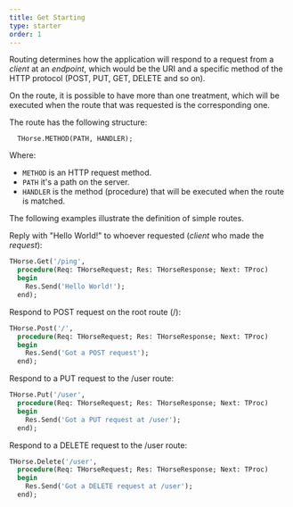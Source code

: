 ```yaml
---
title: Get Starting
type: starter
order: 1
---
```


Routing determines how the application will respond to a request from a *client* at an *endpoint*, which would be the URI and a specific method of the HTTP protocol (POST, PUT, GET, DELETE and so on).

On the route, it is possible to have more than one treatment, which will be executed when the route that was requested is the corresponding one.

The route has the following structure:

``` delphi
  THorse.METHOD(PATH, HANDLER);
```

Where:

* `METHOD` is an HTTP request method.
* `PATH` it's a path on the server.
* `HANDLER` is the method (procedure) that will be executed when the route is matched.

The following examples illustrate the definition of simple routes.

Reply with "Hello World!" to whoever requested (*client* who made the *request*):

``` pascal
THorse.Get('/ping',
  procedure(Req: THorseRequest; Res: THorseResponse; Next: TProc)
  begin
    Res.Send('Hello World!');
  end);
```
Respond to POST request on the root route (/):
``` pascal
THorse.Post('/',
  procedure(Req: THorseRequest; Res: THorseResponse; Next: TProc)
  begin
    Res.Send('Got a POST request');
  end);
```
Respond to a PUT request to the /user route:
``` pascal
THorse.Put('/user',
  procedure(Req: THorseRequest; Res: THorseResponse; Next: TProc)
  begin
    Res.Send('Got a PUT request at /user');
  end);
```
Respond to a DELETE request to the /user route:
``` pascal
THorse.Delete('/user',
  procedure(Req: THorseRequest; Res: THorseResponse; Next: TProc)
  begin
    Res.Send('Got a DELETE request at /user');
  end);
```